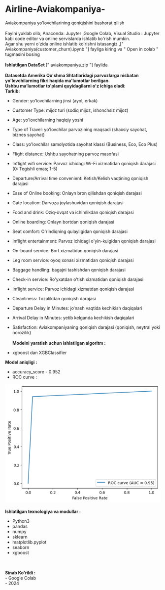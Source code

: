 # Airline-Aviakompaniya-
Aviakompaniya yo'lovchilarining qoniqishini bashorat qilish
<br><br>
Faylni yuklab olib, Anaconda: Jupyter ,Google Colab, Visual Studio : Jupyter kabi code editor va online servislarda ishlatib ko'rish mumkin.<br>
Agar shu yerni o'zida online ishlatib ko'rishni istasangiz ,[" Aviakompaniya(customer_churn).ipynb "] fayliga kiring va " Open in colab " tugmasini bosing <br>
<br><strong>Ishlatilgan DataSet </strong> [" aviakompaniya.zip "] faylida<br><br>
<strong>Datasetda Amerika Qo'shma Shtatlaridagi parvozlarga nisbatan yo'lovchilarning fikri haqida ma'lumotlar berilgan.</strong><br>
<strong>Ushbu maʼlumotlar toʻplami quyidagilarni o'z ichiga oladi:</strong><br>
<strong>Tarkib:</strong><br>
* Gender: yo'lovchilarning jinsi (ayol, erkak)

* Customer Type: mijoz turi (sodiq mijoz, ishonchsiz mijoz)

* Age: yo'lovchilarning haqiqiy yoshi

* Type of Travel: yo'lovchilar parvozining maqsadi (shaxsiy sayohat, biznes sayohat)

* Class: yo'lovchilar samolyotida sayohat klassi (Business, Eco, Eco Plus)

* Flight distance: Ushbu sayohatning parvoz masofasi

* Inflight wifi service: Parvoz ichidagi Wi-Fi xizmatidan qoniqish darajasi (0: Tegishli emas; 1-5)

* Departure/Arrival time convenient: Ketish/Kelish vaqtining qoniqish darajasi

* Ease of Online booking: Onlayn bron qilishdan qoniqish darajasi

* Gate location: Darvoza joylashuvidan qoniqish darajasi

* Food and drink: Oziq-ovqat va ichimlikdan qoniqish darajasi

* Online boarding: Onlayn bortdan qoniqish darajasi

* Seat comfort: O'rindiqning qulayligidan qoniqish darajasi

* Inflight entertainment: Parvoz ichidagi o'yin-kulgidan qoniqish darajasi

* On-board service: Bort xizmatidan qoniqish darajasi

* Leg room service: oyoq xonasi xizmatidan qoniqish darajasi

* Baggage handling: bagajni tashishdan qoniqish darajasi

* Check-in service: Ro'yxatdan o'tish xizmatidan qoniqish darajasi

* Inflight service: Parvoz ichidagi xizmatdan qoniqish darajasi

* Cleanliness: Tozalikdan qoniqish darajasi

* Departure Delay in Minutes: jo‘nash vaqtida kechikish daqiqalari

* Arrival Delay in Minutes: yetib kelganda kechikish daqiqalari

* Satisfaction: Aviakompaniyaning qoniqish darajasi (qoniqish, neytral yoki norozilik)
<br><br>
<strong>Modelni yaratish uchun ishlatilgan algoritm :</strong>
* xgboost dan XGBClassifier

<strong>Model aniqligi :</strong><br>
* accuracy_score - 0.952
* ROC curve :
<img src="download.png" alt="roc curve">
<br><br>
<strong>Ishlatilgan texnologiya va modullar :</strong><br>
<ul>
  <li>Python3</li>
  <li>pandas</li>
  <li>numpy</li>
  <li>sklearn</li>
  <li>matplotlib.pyplot</li>
  <li>seaborn</li>
  <li>xgboost</li>
</ul>
<br><br>
<strong>Sinab Ko'rildi :</strong><br>
- Google Colab<br>
- 2024




